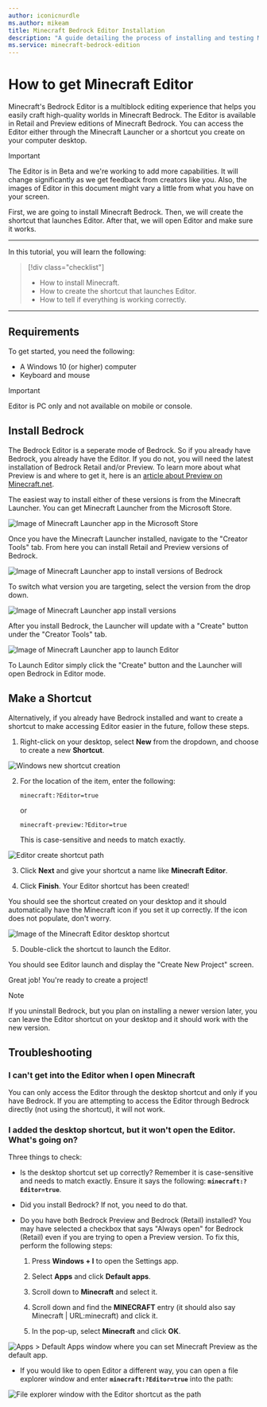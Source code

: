 ```yaml
---
author: iconicnurdle
ms.author: mikeam
title: Minecraft Bedrock Editor Installation
description: "A guide detailing the process of installing and testing Minecraft Bedrock Editor"
ms.service: minecraft-bedrock-edition
---
```


# How to get Minecraft Editor

Minecraft's Bedrock Editor is a multiblock editing experience that helps you easily craft high-quality worlds in Minecraft Bedrock. The Editor is available in Retail and Preview editions of Minecraft Bedrock. You can access the Editor either through the Minecraft Launcher or a shortcut you create on your computer desktop.

> [!IMPORTANT]
> The Editor is in Beta and we're working to add more capabilities.
> It will change significantly as we get feedback from creators like you.
> Also, the images of Editor in this document might vary a little from what you have on your screen.

First, we are going to install Minecraft Bedrock. 
Then, we will create the shortcut that launches Editor. 
After that, we will open Editor and make sure it works.

--------

In this tutorial, you will learn the following:

> [!div class="checklist"]
>
> - How to install Minecraft.
> - How to create the shortcut that launches Editor.
> - How to tell if everything is working correctly.

--------

## Requirements

To get started, you need the following:

- A Windows 10 (or higher) computer
- Keyboard and mouse

> [!IMPORTANT]
> Editor is PC only and not available on mobile or console.

## Install Bedrock 

The Bedrock Editor is a seperate mode of Bedrock. So if you already have Bedrock, you already have the Editor. If you do not, you will need the latest installation of Bedrock Retail and/or Preview. To learn more about what Preview is and where to get it, here is an [article about Preview on Minecraft.net](https://aka.ms/PreviewFAQ).

The easiest way to install either of these versions is from the Minecraft Launcher. You can get Minecraft Launcher from the Microsoft Store.

![Image of Minecraft Launcher app in the Microsoft Store](Media/editor_launcher_ms_store.png)


Once you have the Minecraft Launcher installed, navigate to the "Creator Tools" tab. From here you can install Retail and Preview versions of Bedrock.

![Image of Minecraft Launcher app to install versions of Bedrock](Media/editor_launcher_install.png)

To switch what version you are targeting, select the version from the drop down.

![Image of Minecraft Launcher app install versions](Media/editor_launcher_version.png)

After you install Bedrock, the Launcher will update with a "Create" button under the "Creator Tools" tab.

![Image of Minecraft Launcher app to launch Editor](Media/editor_launcher_create.png)

To Launch Editor simply click the "Create" button and the Launcher will open Bedrock in Editor mode.

## Make a Shortcut

Alternatively, if you already have Bedrock installed and want to create a shortcut to make accessing Editor easier in the future, follow these steps.

1. Right-click on your desktop, select **New** from the dropdown, and choose to create a new **Shortcut**.  

![Windows new shortcut creation](Media/editor_install_create_shortcut.png)

2. For the location of the item, enter the following:

    `minecraft:?Editor=true`

    or

    `minecraft-preview:?Editor=true`

    This is case-sensitive and needs to match exactly.

![Editor create shortcut path](Media/editor_shortcut.png)

3. Click **Next** and give your shortcut a name like **Minecraft Editor**.

4. Click **Finish**. Your Editor shortcut has been created!

You should see the shortcut created on your desktop and it should automatically have the Minecraft icon if you set it up correctly. If the icon does not populate, don't worry.

![Image of the Minecraft Editor desktop shortcut](Media/editor_shortcut_icon_retail.png)

5. Double-click the shortcut to launch the Editor.

You should see Editor launch and display the "Create New Project" screen.

Great job! You're ready to create a project!

> [!NOTE]
> If you uninstall Bedrock, but you plan on installing a newer version later, you can leave the Editor shortcut on your desktop and it should work with the new version.

## Troubleshooting

### I can't get into the Editor when I open Minecraft

You can only access the Editor through the desktop shortcut and only if you have Bedrock. If you are attempting to access the Editor through Bedrock directly (not using the shortcut), it will not work.

### I added the desktop shortcut, but it won't open the Editor. What's going on?  

Three things to check:  

- Is the desktop shortcut set up correctly? Remember it is case-sensitive and needs to match exactly. Ensure it says the following: **`minecraft:?Editor=true`**. 

- Did you install Bedrock? If not, you need to do that. 

- Do you have both Bedrock Preview and Bedrock (Retail) installed? You may have selected a checkbox that says "Always open" for Bedrock (Retail) even if you are trying to open a Preview version. To fix this, perform the following steps:

    1. Press **Windows + I** to open the Settings app.

    1. Select **Apps** and click **Default apps**.

    1. Scroll down to **Minecraft** and select it.

    1. Scroll down and find the **MINECRAFT** entry (it should also say Minecraft | URL:minecraft) and click it.

    1. In the pop-up, select **Minecraft** and click **OK**.

![Apps > Default Apps window where you can set Minecraft Preview as the default app.](Media/editor_install_select_default_app.png)

- If you would like to open Editor a different way, you can open a file explorer window and enter **`minecraft:?Editor=true`** into the path:

![File explorer window with the Editor shortcut as the path](Media/editor_install_file_explorer_path.png)

